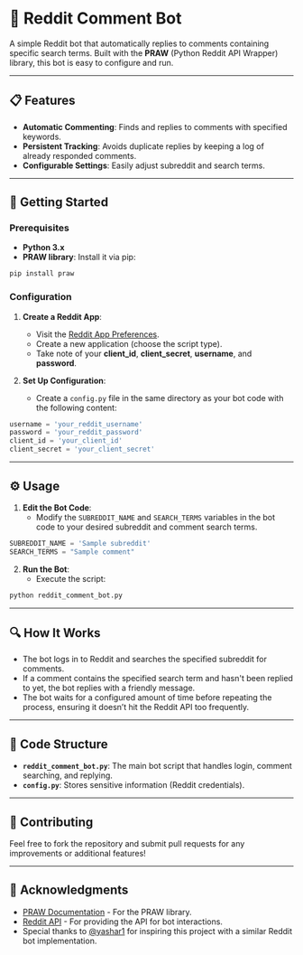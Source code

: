 # 🌟 Reddit Comment Bot

A simple Reddit bot that automatically replies to comments containing specific search terms. Built with the **PRAW** (Python Reddit API Wrapper) library, this bot is easy to configure and run.

---

## 📋 Features

- **Automatic Commenting**: Finds and replies to comments with specified keywords.
- **Persistent Tracking**: Avoids duplicate replies by keeping a log of already responded comments.
- **Configurable Settings**: Easily adjust subreddit and search terms.

---

## 🚀 Getting Started

### Prerequisites

- **Python 3.x**
- **PRAW library**: Install it via pip:

```bash
pip install praw
```

### Configuration

1. **Create a Reddit App**:
   - Visit the [Reddit App Preferences](https://www.reddit.com/prefs/apps).
   - Create a new application (choose the script type).
   - Take note of your **client_id**, **client_secret**, **username**, and **password**.

2. **Set Up Configuration**:
   - Create a `config.py` file in the same directory as your bot code with the following content:

```python
username = 'your_reddit_username'
password = 'your_reddit_password'
client_id = 'your_client_id'
client_secret = 'your_client_secret'
```

---

## ⚙️ Usage

1. **Edit the Bot Code**:
   - Modify the `SUBREDDIT_NAME` and `SEARCH_TERMS` variables in the bot code to your desired subreddit and comment search terms.

```python
SUBREDDIT_NAME = 'Sample subreddit'
SEARCH_TERMS = "Sample comment"
```

2. **Run the Bot**:
   - Execute the script:

```bash
python reddit_comment_bot.py
```

---

## 🔍 How It Works

- The bot logs in to Reddit and searches the specified subreddit for comments.
- If a comment contains the specified search term and hasn't been replied to yet, the bot replies with a friendly message.
- The bot waits for a configured amount of time before repeating the process, ensuring it doesn’t hit the Reddit API too frequently.

---

## 📂 Code Structure

- **`reddit_comment_bot.py`**: The main bot script that handles login, comment searching, and replying.
- **`config.py`**: Stores sensitive information (Reddit credentials).

---

## 🤝 Contributing

Feel free to fork the repository and submit pull requests for any improvements or additional features!

---

## 🙏 Acknowledgments

- [PRAW Documentation](https://praw.readthedocs.io/en/latest/) - For the PRAW library.
- [Reddit API](https://www.reddit.com/dev/api) - For providing the API for bot interactions.
- Special thanks to [@yashar1](https://github.com/yashar1) for inspiring this project with a similar Reddit bot implementation.
